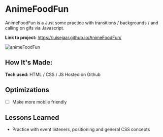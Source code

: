 # AnimeFoodFun
AnimeFoodFun is a Just some practice with transitions / backgrounds / and calling on gifs via Javascript.

**Link to project:** https://luisejaar.github.io/AnimeFoodFun/

![animeFoodFun](https://user-images.githubusercontent.com/75051583/186738846-bb531c81-8c49-4cd3-a57e-bcc6867d49a6.gif)

## How It's Made:

**Tech used:** HTML / CSS / JS Hosted on Github


## Optimizations
- [ ] Make more mobile friendly

## Lessons Learned
- Practice with event listeners, positioning and general CSS concepts

